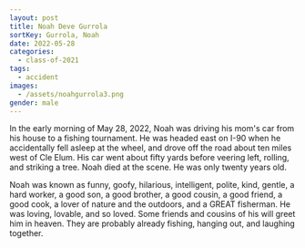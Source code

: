 ```yaml
---
layout: post
title: Noah Deve Gurrola
sortKey: Gurrola, Noah
date: 2022-05-28
categories:
  - class-of-2021
tags:
  - accident
images:
  - /assets/noahgurrola3.png
gender: male
---
```

In the early morning of May 28, 2022, Noah was driving his mom's car from his house to a fishing tournament. He was headed east on I-90 when he accidentally fell asleep at the wheel, and drove off the road about ten miles west of Cle Elum. His car went about fifty yards before veering left, rolling, and striking a tree. Noah died at the scene. He was only twenty years old.

Noah was known as funny, goofy, hilarious, intelligent, polite, kind, gentle, a hard worker, a good son, a good brother, a good cousin, a good friend, a good cook, a lover of nature and the outdoors, and a GREAT fisherman. He was loving, lovable, and so loved. Some friends and cousins of his will greet him in heaven. They are probably already fishing, hanging out, and laughing together.